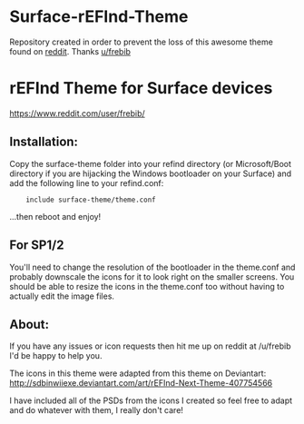 # Surface-rEFInd-Theme
Repository created in order to prevent the loss of this awesome theme found on [reddit](https://www.reddit.com/r/SurfaceLinux/comments/2wm1ad/surface_bootloader_theme_domnload_in_comments/). Thanks [u/frebib](https://www.reddit.com/user/frebib/)


# rEFInd Theme for Surface devices
https://www.reddit.com/user/frebib/
## Installation:

Copy the surface-theme folder into your refind directory (or Microsoft/Boot directory if you are hijacking the Windows bootloader on your Surface) and add the following line to your refind.conf:
	
		include surface-theme/theme.conf
		
...then reboot and enjoy!
	
## For SP1/2
	
You'll need to change the resolution of the bootloader in the theme.conf and probably downscale the icons for it to look right on the smaller screens. You should be able to resize the icons in the theme.conf too without having to actually edit the image files.
	
## About:

If you have any issues or icon requests then hit me up on reddit at /u/frebib I'd be happy to help you.
	
The icons in this theme were adapted from this theme on Deviantart: http://sdbinwiiexe.deviantart.com/art/rEFInd-Next-Theme-407754566
	
I have included all of the PSDs from the icons I created so feel free to adapt and do whatever with them, I really don't care!
